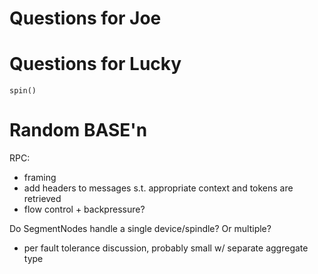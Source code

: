 # Questions for Joe

# Questions for Lucky

`spin()` 

# Random BASE'n

RPC:
- framing
- add headers to messages s.t. appropriate context and tokens are retrieved
- flow control + backpressure?

Do SegmentNodes handle a single device/spindle? Or multiple?
- per fault tolerance discussion, probably small w/ separate aggregate type

